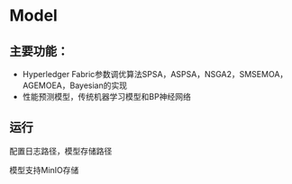 # Model

## 主要功能：

- Hyperledger Fabric参数调优算法SPSA，ASPSA，NSGA2，SMSEMOA，AGEMOEA，Bayesian的实现
- 性能预测模型，传统机器学习模型和BP神经网络

## 运行

配置日志路径，模型存储路径

模型支持MinIO存储

